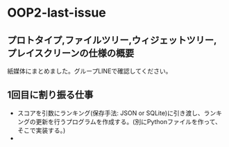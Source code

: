 # OOP2-last-issue

## プロトタイプ,ファイルツリー,ウィジェットツリー,プレイスクリーンの仕様の概要
紙媒体にまとめました。グループLINEで確認してください。

## 1回目に割り振る仕事
- スコアを引数にランキング(保存手法: JSON or SQLite)に引き渡し、ランキングの更新を行うプログラムを作成する。(別にPythonファイルを作って、そこで実装する。)
- 
